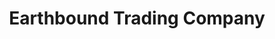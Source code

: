 ---
title: "Earthbound Trading Company"
url: /burlington/earthbound-trading-company/
shop: Kleidung
---